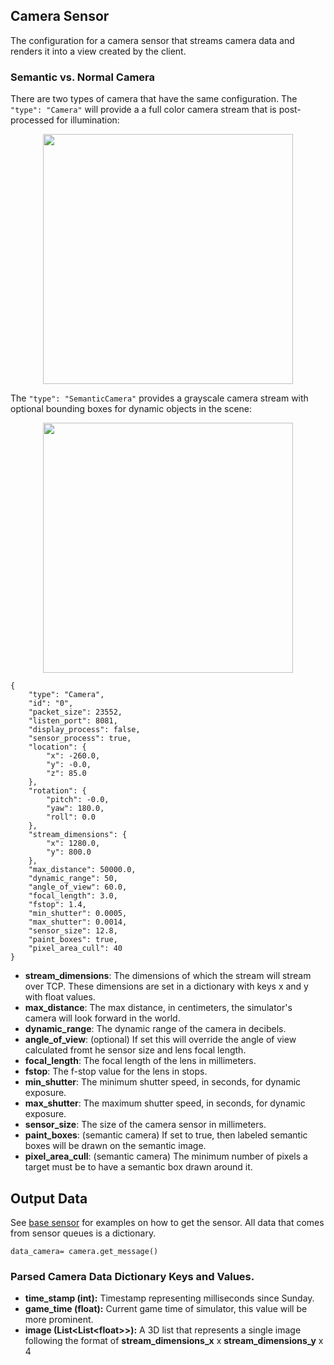 ## Camera Sensor

The configuration for a camera sensor that streams camera data and renders it into a view created by the client.

### Semantic vs. Normal Camera

There are two types of camera that have the same configuration. The `"type": "Camera"` will provide a a full
color camera stream that is post-processed for illumination:
<p align="center">
<img src="https://github.com/monoDriveIO/Client/raw/master/WikiPhotos/camerasensor.PNG" width="400" height="400" />
</p>

The `"type": "SemanticCamera"` provides a grayscale camera stream with optional bounding boxes for dynamic objects in the scene:
<p align="center">
<img src="https://github.com/monoDriveIO/Client/raw/master/WikiPhotos/semanticcamerasensor.PNG" width="400" height="400" />
</p>

```
{
    "type": "Camera",
    "id": "0",
    "packet_size": 23552,
    "listen_port": 8081,
    "display_process": false,
    "sensor_process": true,
    "location": {
        "x": -260.0,
        "y": -0.0,
        "z": 85.0
    },
    "rotation": {
        "pitch": -0.0,
        "yaw": 180.0,
        "roll": 0.0
    },
    "stream_dimensions": {
        "x": 1280.0,
        "y": 800.0
    },
    "max_distance": 50000.0,
    "dynamic_range": 50,
    "angle_of_view": 60.0,
    "focal_length": 3.0,
    "fstop": 1.4,
    "min_shutter": 0.0005,
    "max_shutter": 0.0014,
    "sensor_size": 12.8,
    "paint_boxes": true,
    "pixel_area_cull": 40
}
```

- **stream_dimensions**: The dimensions of which the stream will stream over TCP. These dimensions are set in a dictionary with keys x and y with float values.
- **max_distance**: The max distance, in centimeters, the simulator's camera will look forward in the world.
- **dynamic_range**: The dynamic range of the camera in decibels.
- **angle_of_view**: (optional) If set this will override the angle of view calculated fromt he sensor size and lens focal length.
- **focal_length**: The focal length of the lens in millimeters.
- **fstop**: The f-stop value for the lens in stops.
- **min_shutter**: The minimum shutter speed, in seconds, for dynamic exposure.
- **max_shutter**: The maximum shutter speed, in seconds, for dynamic exposure.
- **sensor_size**: The size of the camera sensor in millimeters.
- **paint_boxes**: (semantic camera) If set to true, then labeled semantic boxes will be drawn on the semantic image.
- **pixel_area_cull**: (semantic camera) The minimum number of pixels a target must be to have a semantic box drawn around it.

## Output Data
See [base sensor](Base-Sensor.md) for examples on how to get the sensor. All data that comes from sensor queues is a dictionary.

`data_camera= camera.get_message()`

### Parsed Camera Data Dictionary Keys and Values.

- **time_stamp (int):** Timestamp representing milliseconds since Sunday.
- **game_time (float):** Current game time of simulator, this value will be more prominent.
- **image (List<List<float<float>>>):** A 3D list that represents a single image following the format of **stream_dimensions_x** x **stream_dimensions_y** x 4
